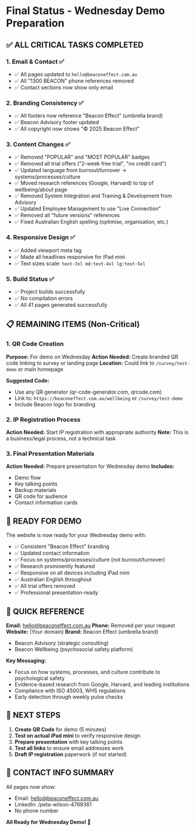 # Final Status - Wednesday Demo Preparation

## ✅ ALL CRITICAL TASKS COMPLETED

### 1. Email & Contact ✅
- ✅ All pages updated to `hello@beaconeffect.com.au`
- ✅ All "1300 BEACON" phone references removed
- ✅ Contact sections now show only email

### 2. Branding Consistency ✅
- ✅ All footers now reference "Beacon Effect" (umbrella brand)
- ✅ Beacon Advisory footer updated
- ✅ All copyright now shows "© 2025 Beacon Effect"

### 3. Content Changes ✅
- ✅ Removed "POPULAR" and "MOST POPULAR" badges
- ✅ Removed all trial offers ("2-week free trial", "no credit card")
- ✅ Updated language from burnout/turnover → systems/processes/culture
- ✅ Moved research references (Google, Harvard) to top of wellbeing/about page
- ✅ Removed System Integration and Training & Development from Advisory
- ✅ Updated Employee Management to use "Live Connection"
- ✅ Removed all "future versions" references
- ✅ Fixed Australian English spelling (optimise, organisation, etc.)

### 4. Responsive Design ✅
- ✅ Added viewport meta tag
- ✅ Made all headlines responsive for iPad mini
- ✅ Text sizes scale: `text-3xl md:text-4xl lg:text-5xl`

### 5. Build Status ✅
- ✅ Project builds successfully
- ✅ No compilation errors
- ✅ All 41 pages generated successfully

## 📋 REMAINING ITEMS (Non-Critical)

### 1. QR Code Creation
**Purpose:** For demo on Wednesday
**Action Needed:** Create branded QR code linking to survey or landing page
**Location:** Could link to `/survey/test-demo` or main homepage

**Suggested Code:**
- Use any QR generator (qr-code-generator.com, qrcode.com)
- Link to: `https://beaconeffect.com.au/wellbeing` or `/survey/test-demo`
- Include Beacon logo for branding

### 2. IP Registration Process
**Action Needed:** Start IP registration with appropriate authority
**Note:** This is a business/legal process, not a technical task

### 3. Final Presentation Materials
**Action Needed:** Prepare presentation for Wednesday demo
**Includes:** 
- Demo flow
- Key talking points
- Backup materials
- QR code for audience
- Contact information cards

## 🎯 READY FOR DEMO

The website is now ready for your Wednesday demo with:
- ✅ Consistent "Beacon Effect" branding
- ✅ Updated contact information
- ✅ Focus on systems/processes/culture (not burnout/turnover)
- ✅ Research prominently featured
- ✅ Responsive on all devices including iPad mini
- ✅ Australian English throughout
- ✅ All trial offers removed
- ✅ Professional presentation-ready

## 📝 QUICK REFERENCE

**Email:** hello@beaconeffect.com.au
**Phone:** Removed per your request
**Website:** (Your domain)
**Brand:** Beacon Effect (umbrella brand)
- Beacon Advisory (strategic consulting)
- Beacon Wellbeing (psychosocial safety platform)

**Key Messaging:** 
- Focus on how systems, processes, and culture contribute to psychological safety
- Evidence-based research from Google, Harvard, and leading institutions
- Compliance with ISO 45003, WHS regulations
- Early detection through weekly pulse checks

## 🚀 NEXT STEPS

1. **Create QR Code** for demo (5 minutes)
2. **Test on actual iPad mini** to verify responsive design
3. **Prepare presentation** with key talking points
4. **Test all links** to ensure email addresses work
5. **Draft IP registration** paperwork (if not started)

## 📧 CONTACT INFO SUMMARY

All pages now show:
- Email: hello@beaconeffect.com.au
- LinkedIn: /peta-wilson-4769361
- No phone number

**All Ready for Wednesday Demo! 🎉**

